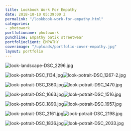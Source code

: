 ```yaml
---
title: Lookbook Work For Empathy
date: 2018-10-10 05:39:00 Z
permalink: "/lookbook-work-for-empathy.html"
categories:
- photowork
portfolioname: photowork
punchline: Empathy batik streetwear
portfolioclient: EMPATHY
coverimage: "/uploads/portfolio-cover-empathy.jpg"
layout: portfolio
---
```


![look-landscape-DSC_2296.jpg](/uploads/look-landscape-DSC_2296.jpg)

![look-potrait-DSC_1134.jpg](/uploads/look-potrait-DSC_1134.jpg)![look-potrait-DSC_1267-2.jpg](/uploads/look-potrait-DSC_1267-2.jpg)

![look-potrait-DSC_1360.jpg](/uploads/look-potrait-DSC_1360.jpg)![look-potrait-DSC_1470.jpg](/uploads/look-potrait-DSC_1470.jpg)

![look-potrait-DSC_1663.jpg](/uploads/look-potrait-DSC_1663.jpg)![look-potrait-DSC_1516.jpg](/uploads/look-potrait-DSC_1516.jpg)

![look-potrait-DSC_1890.jpg](/uploads/look-potrait-DSC_1890.jpg)![look-potrait-DSC_1957.jpg](/uploads/look-potrait-DSC_1957.jpg)

![look-potrait-DSC_2161.jpg](/uploads/look-potrait-DSC_2161.jpg)![look-potrait-DSC_2198.jpg](/uploads/look-potrait-DSC_2198.jpg)

![look-potrait-DSC_1836.jpg](/uploads/look-potrait-DSC_1836.jpg)![look-potrait-DSC_2033.jpg](/uploads/look-potrait-DSC_2033.jpg)